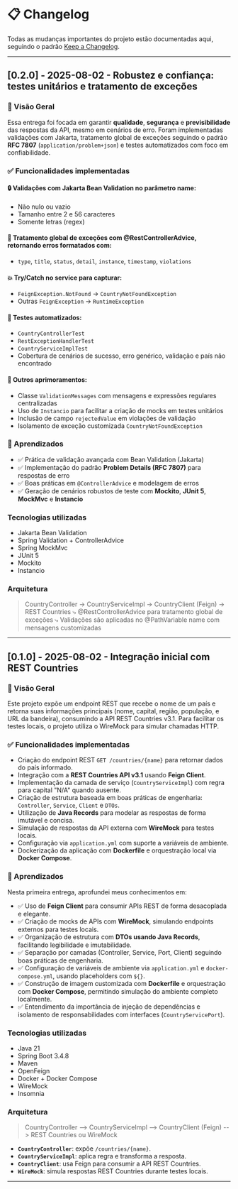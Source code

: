 # 📋 Changelog

Todas as mudanças importantes do projeto estão documentadas aqui, seguindo o padrão [Keep a Changelog](https://keepachangelog.com/en/1.0.0/).

---

## [0.2.0] - 2025-08-02 - Robustez e confiança: testes unitários e tratamento de exceções
### 📌 Visão Geral
Essa entrega foi focada em garantir **qualidade**, **segurança** e **previsibilidade** das respostas da API, mesmo em cenários de erro. Foram implementadas validações com Jakarta, tratamento global de exceções seguindo o padrão **RFC 7807** (`application/problem+json`) e testes automatizados com foco em confiabilidade.

### ✅ Funcionalidades implementadas

#### 🔒 Validações com Jakarta Bean Validation no parâmetro name:
- Não nulo ou vazio
- Tamanho entre 2 e 56 caracteres
- Somente letras (regex)

#### 🛑 Tratamento global de exceções com @RestControllerAdvice, retornando erros formatados com:
- `type`, `title`, `status`, `detail`, `instance`, `timestamp`, `violations`

#### 💥 Try/Catch no service para capturar:
- `FeignException.NotFound` → `CountryNotFoundException`
- Outras `FeignException` → `RuntimeException`

#### 🧪 Testes automatizados:
- `CountryControllerTest`
- `RestExceptionHandlerTest`
- `CountryServiceImplTest`
- Cobertura de cenários de sucesso, erro genérico, validação e país não encontrado

#### 🧱 Outros aprimoramentos:
- Classe `ValidationMessages` com mensagens e expressões regulares centralizadas
- Uso de `Instancio` para facilitar a criação de mocks em testes unitários
- Inclusão de campo `rejectedValue` em violações de validação
- Isolamento de exceção customizada `CountryNotFoundException`

### 🧠 Aprendizados
- ✅ Prática de validação avançada com Bean Validation (Jakarta)
- ✅ Implementação do padrão **Problem Details (RFC 7807)** para respostas de erro
- ✅ Boas práticas em `@ControllerAdvice` e modelagem de erros
- ✅ Geração de cenários robustos de teste com **Mockito**, **JUnit 5**, **MockMvc** e **Instancio**

### Tecnologias utilizadas
- Jakarta Bean Validation
- Spring Validation + ControllerAdvice
- Spring MockMvc
- JUnit 5
- Mockito
- Instancio

### Arquitetura
> CountryController → CountryServiceImpl → CountryClient (Feign) → REST Countries
> ⤷ @RestControllerAdvice para tratamento global de exceções
> ⤷ Validações são aplicadas no @PathVariable name com mensagens customizadas

---

## [0.1.0] - 2025-08-02 - Integração inicial com REST Countries
### 📌 Visão Geral
Este projeto expõe um endpoint REST que recebe o nome de um país e retorna suas informações principais (nome, capital, região, população, e URL da bandeira), consumindo a API REST Countries v3.1. Para facilitar os testes locais, o projeto utiliza o WireMock para simular chamadas HTTP.

### ✅ Funcionalidades implementadas

- Criação do endpoint REST `GET /countries/{name}` para retornar dados do país informado.
- Integração com a **REST Countries API v3.1** usando **Feign Client**.
- Implementação da camada de serviço (`CountryServiceImpl`) com regra para capital "N/A" quando ausente.
- Criação de estrutura baseada em boas práticas de engenharia: `Controller`, `Service`, `Client` e `DTOs`.
- Utilização de **Java Records** para modelar as respostas de forma imutável e concisa.
- Simulação de respostas da API externa com **WireMock** para testes locais.
- Configuração via `application.yml` com suporte a variáveis de ambiente.
- Dockerização da aplicação com **Dockerfile** e orquestração local via **Docker Compose**.

### 🧠 Aprendizados

Nesta primeira entrega, aprofundei meus conhecimentos em:

- ✅ Uso de **Feign Client** para consumir APIs REST de forma desacoplada e elegante.
- ✅ Criação de mocks de APIs com **WireMock**, simulando endpoints externos para testes locais.
- ✅ Organização de estrutura com **DTOs usando Java Records**, facilitando legibilidade e imutabilidade.
- ✅ Separação por camadas (Controller, Service, Port, Client) seguindo boas práticas de engenharia.
- ✅ Configuração de variáveis de ambiente via `application.yml` e `docker-compose.yml`, usando placeholders com `${}`.
- ✅ Construção de imagem customizada com **Dockerfile** e orquestração com **Docker Compose**, permitindo simulação do ambiente completo localmente.
- ✅ Entendimento da importância de injeção de dependências e isolamento de responsabilidades com interfaces (`CountryServicePort`).

### Tecnologias utilizadas
- Java 21
- Spring Boot 3.4.8
- Maven
- OpenFeign
- Docker + Docker Compose
- WireMock
- Insomnia

### Arquitetura

> CountryController --> CountryServiceImpl --> CountryClient (Feign) --> REST Countries ou WireMock

- **`CountryController`**: expõe `/countries/{name}`.
- **`CountryServiceImpl`**: aplica regra e transforma a resposta.
- **`CountryClient`**: usa Feign para consumir a API REST Countries.
- **`WireMock`**: simula respostas REST Countries durante testes locais.

---